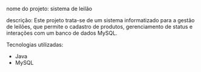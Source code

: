 nome do projeto: sistema de leilão

descrição: Este projeto trata-se de um sistema informatizado para a gestão de leilões, que permite o cadastro de produtos, gerenciamento de status e interações com um banco de dados MySQL.

Tecnologias utilizadas:
- Java
- MySQL